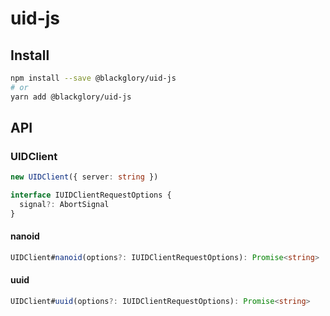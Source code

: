 # uid-js

## Install

```sh
npm install --save @blackglory/uid-js
# or
yarn add @blackglory/uid-js
```

## API

### UIDClient

```ts
new UIDClient({ server: string })
```

```ts
interface IUIDClientRequestOptions {
  signal?: AbortSignal
}
```

#### nanoid

```ts
UIDClient#nanoid(options?: IUIDClientRequestOptions): Promise<string>
```

#### uuid

```ts
UIDClient#uuid(options?: IUIDClientRequestOptions): Promise<string>
```
